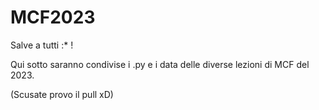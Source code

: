 # MCF2023

Salve a tutti :* !
 
Qui sotto saranno condivise i .py e i data delle diverse lezioni di MCF del 2023.

(Scusate provo il pull xD)
